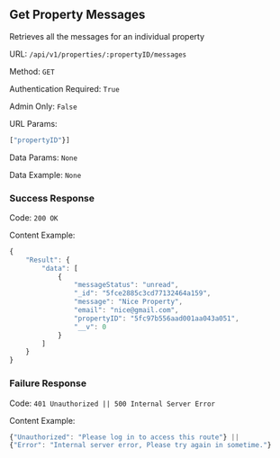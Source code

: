 ## Get Property Messages

Retrieves all the messages for an individual property 

URL: `/api/v1/properties/:propertyID/messages`

Method: `GET`

Authentication Required: `True`

Admin Only: `False`

URL Params: 
``` javascript
["propertyID"}]
```

Data Params: `None`

Data Example: `None`

### Success Response

Code: `200 OK`

Content Example:
```javascript
{
    "Result": {
        "data": [
            {
                "messageStatus": "unread",
                "_id": "5fce2885c3cd77132464a159",
                "message": "Nice Property",
                "email": "nice@gmail.com",
                "propertyID": "5fc97b556aad001aa043a051",
                "__v": 0
            }
        ]
    }
}
```

### Failure Response

Code: `401 Unauthorized || 500 Internal Server Error`

Content Example:
 ```javascript
 {"Unauthorized": "Please log in to access this route"} || 
 {"Error": "Internal server error, Please try again in sometime."}
 ```
               



